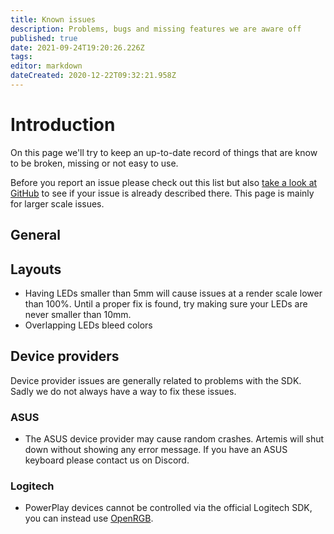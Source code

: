 ```yaml
---
title: Known issues
description: Problems, bugs and missing features we are aware off
published: true
date: 2021-09-24T19:20:26.226Z
tags: 
editor: markdown
dateCreated: 2020-12-22T09:32:21.958Z
---
```


# Introduction
On this page we'll try to keep an up-to-date record of things that are know to be broken, missing or not easy to use.

Before you report an issue please check out this list but also [take a look at GitHub](https://github.com/Artemis-RGB/Artemis/issues) to see if your issue is already described there. This page is mainly for larger scale issues.

## General


## Layouts
- Having LEDs smaller than 5mm will cause issues at a render scale lower than 100%. Until a proper fix is found, try making sure your LEDs are never smaller than 10mm.
- Overlapping LEDs bleed colors

## Device providers
Device provider issues are generally related to problems with the SDK. Sadly we do not always have a way to fix these issues.

### ASUS
- The ASUS device provider may cause random crashes. Artemis will shut down without showing any error message. If you have an ASUS keyboard please contact us on Discord. 

### Logitech
- PowerPlay devices cannot be controlled via the official Logitech SDK, you can instead use [OpenRGB](/guides/user/devices/open-rgb).